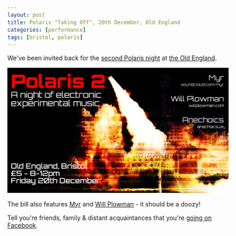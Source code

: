 ```yaml
---
layout: post
title: Polaris "Taking Off", 20th December, Old England
categories: [performance]
tags: [bristol, polaris]
---
```


We've been invited back for the [second Polaris night][fb] at [the Old England](https://www.facebook.com/TheOldE/).

![Event image - burn baby, burn!](/assets/images/polaris2.png)

The bill also features [Myr][myr] and [Will Plowman][will] - it should be a doozy!

Tell you're friends, family & distant acquaintances that you're [going on Facebook][fb].

[myr]: https://soundcloud.com/myr
[will]: https://www.willplowman.com/
[fb]: https://www.facebook.com/events/2475550339397539/
